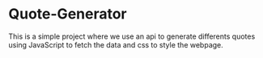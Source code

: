 # Quote-Generator
This is a simple project where we use an api to generate differents quotes using JavaScript to fetch the data and css to style the webpage.
